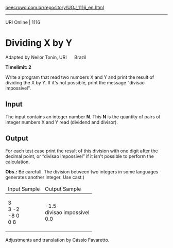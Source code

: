 <p><a href="https://www.beecrowd.com.br/repository/UOJ_1116_en.html">beecrowd.com.br/repository/UOJ_1116_en.html</a></p><hr>
<div>
  <span>URI Online | 1116</span>
  <h1>Dividing X by Y</h1>
  <div><p>
     Adapted by Neilor Tonin, URI <img alt="" src="https://resources.beecrowd.com.br/gallery/images/flags/br.gif" style="width: 16px; height: 11px; "> Brazil</p>
  </div>
  <strong>Timelimit: 2</strong>
</div>
<div>
<div>
  <p>
   Write a program that read two numbers X and Y and print the result of dividing the X by Y. If it's not possible, print the message "divisao impossivel".</p>
</div>
<h2>Input</h2>
<div>
  <p>
   The input contains an integer number <strong>N</strong>. This <strong>N</strong> is the quantity of pairs of integer numbers X and Y read (dividend and divisor).</p>
</div>
<h2>Output</h2>
<div>
  <p>
   For each test case print the result of this division with one digit after the decimal point, or “divisao impossivel” if it isn't possible to perform the calculation.</p><p>
  <strong>Obs.:</strong> Be carefull. The division between two integers in some languages generates another integer. Use cast:)</p>
</div>
<div></div>
  <table>
    <thead>
      <tr>
        <td>Input Sample</td>
        <td>Output Sample</td>
      </tr>
    </thead>
    <tbody>
      <tr>
        <td>
          <p>
           3<br>
           3 -2<br>
           -8 0<br>
           0 8</p>
        </td>
        <td>
          <p>
           -1.5<br>
           divisao impossivel<br>
           0.0</p>
        </td>
      </tr>
    </tbody>
  </table>
  <p>
   Adjustments and translation by Cássio Favaretto.</p>
</div>